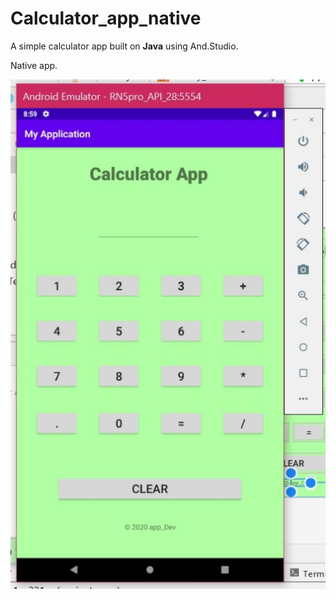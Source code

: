 # Calculator_app_native

A simple calculator app built on **Java** using And.Studio.<br>

Native app.<br>

![image](https://github.com/Surajv311/Calculator_app_native/blob/master/result_image/app.jpg)
